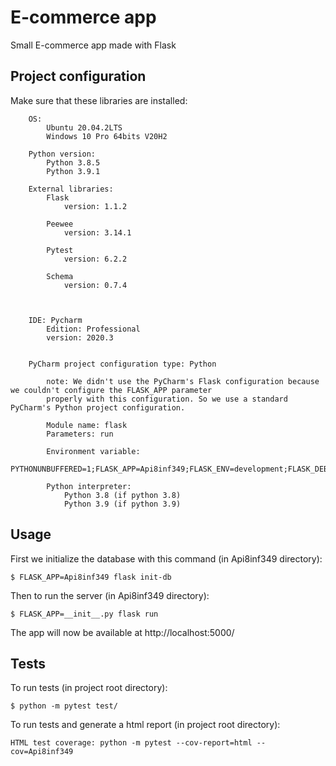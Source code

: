 # E-commerce app

Small E-commerce app made with Flask

## Project configuration
Make sure that these libraries are installed:
```
    OS:
        Ubuntu 20.04.2LTS
        Windows 10 Pro 64bits V20H2

    Python version:
        Python 3.8.5
        Python 3.9.1

    External libraries:
        Flask
            version: 1.1.2

        Peewee
            version: 3.14.1

        Pytest
            version: 6.2.2

        Schema
            version: 0.7.4



    IDE: Pycharm
        Edition: Professional
        version: 2020.3


    PyCharm project configuration type: Python

        note: We didn't use the PyCharm's Flask configuration because we couldn't configure the FLASK_APP parameter
        properly with this configuration. So we use a standard PyCharm's Python project configuration.

        Module name: flask
        Parameters: run

        Environment variable:
            PYTHONUNBUFFERED=1;FLASK_APP=Api8inf349;FLASK_ENV=development;FLASK_DEBUG=1

        Python interpreter:
            Python 3.8 (if python 3.8)
            Python 3.9 (if python 3.9)
```

## Usage

First we initialize the database with this command (in Api8inf349 directory):
```
$ FLASK_APP=Api8inf349 flask init-db
```

Then to run the server (in Api8inf349 directory):
```
$ FLASK_APP=__init__.py flask run
```

The app will now be available at http://localhost:5000/

## Tests

To run tests (in project root directory):

```
$ python -m pytest test/
```

To run tests and generate a html report (in project root directory):

```
HTML test coverage: python -m pytest --cov-report=html --cov=Api8inf349
```
